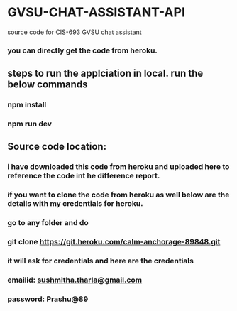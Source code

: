 # GVSU-CHAT-ASSISTANT-API

source code for CIS-693 GVSU chat assistant

### you can directly get the code from heroku.

## steps to run the applciation in local. run the below commands

### npm install

### npm run dev

## Source code location:

### i have downloaded this code from heroku and uploaded here to reference the code int he difference report.

### if you want to clone the code from heroku as well below are the details with my credentials for heroku.

### go to any folder and do

### git clone https://git.heroku.com/calm-anchorage-89848.git

### it will ask for credentials and here are the credentials

### emailid: sushmitha.tharla@gmail.com

### password: Prashu@89
